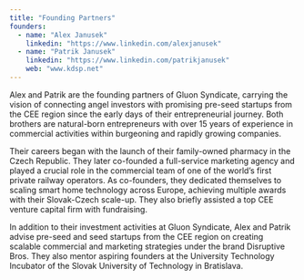 ```yaml
---
title: "Founding Partners"
founders:
  - name: "Alex Janusek"
    linkedin: "https://www.linkedin.com/alexjanusek"
  - name: "Patrik Janusek"
    linkedin: "https://www.linkedin.com/patrikjanusek"
    web: "www.kdsp.net"
---
```


Alex and Patrik are the founding partners of Gluon Syndicate, carrying the vision of connecting angel investors with promising pre-seed startups from the CEE region since the early days of their entrepreneurial journey. Both brothers are natural-born entrepreneurs with over 15 years of experience in commercial activities within burgeoning and rapidly growing companies.

Their careers began with the launch of their family-owned pharmacy in the Czech Republic. They later co-founded a full-service marketing agency and played a crucial role in the commercial team of one of the world’s first private railway operators. As co-founders, they dedicated themselves to scaling smart home technology across Europe, achieving multiple awards with their Slovak-Czech scale-up. They also briefly assisted a top CEE venture capital firm with fundraising.

In addition to their investment activities at Gluon Syndicate, Alex and Patrik advise pre-seed and seed startups from the CEE region on creating scalable commercial and marketing strategies under the brand Disruptive Bros. They also mentor aspiring founders at the University Technology Incubator of the Slovak University of Technology in Bratislava.
